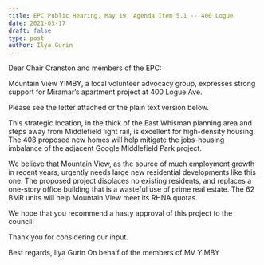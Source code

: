 ```yaml
---
title: EPC Public Hearing, May 19, Agenda Item 5.1 -- 400 Logue
date: 2021-05-17
draft: false
type: post
author: Ilya Gurin
---
```


Dear Chair Cranston and members of the EPC:

Mountain View YIMBY, a local volunteer advocacy group, expresses strong support for Miramar’s apartment project at 400 Logue Ave.

Please see the letter attached or the plain text version below.

This strategic location, in the thick of the East Whisman planning area and steps away from Middlefield light rail, is excellent for high-density housing. The 408 proposed new homes will help mitigate the jobs-housing imbalance of the adjacent Google Middlefield Park project.

We believe that Mountain View, as the source of much employment growth in recent years, urgently needs large new residential developments like this one. The proposed project displaces no existing residents, and replaces a one-story office building that is a wasteful use of prime real estate. The 62 BMR units will help Mountain View meet its RHNA quotas.

We hope that you recommend a hasty approval of this project to the council!

Thank you for considering our input.

Best regards,
Ilya Gurin
On behalf of the members of MV YIMBY
